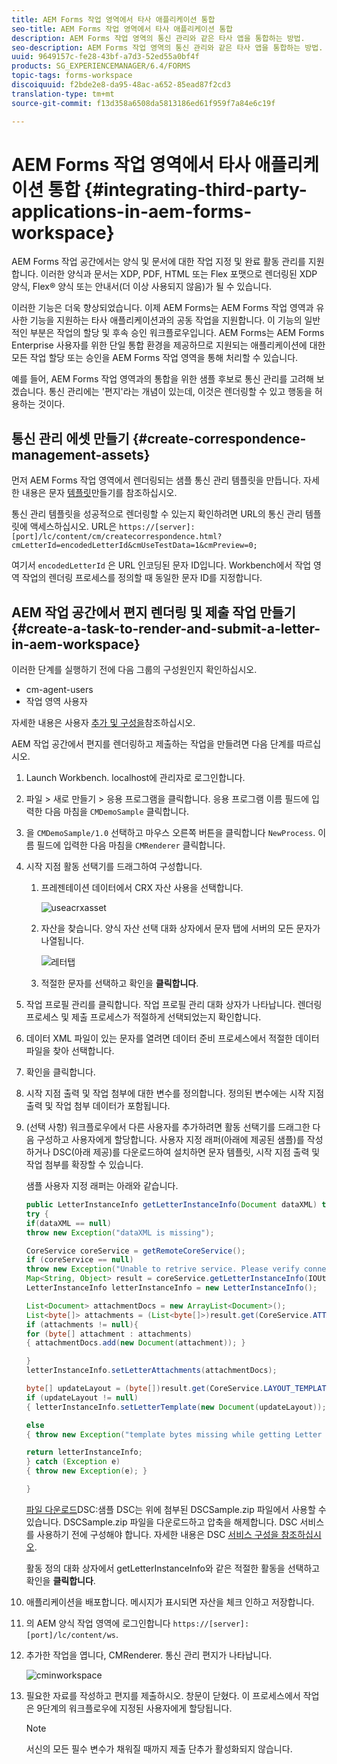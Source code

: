 ```yaml
---
title: AEM Forms 작업 영역에서 타사 애플리케이션 통합
seo-title: AEM Forms 작업 영역에서 타사 애플리케이션 통합
description: AEM Forms 작업 영역의 통신 관리와 같은 타사 앱을 통합하는 방법.
seo-description: AEM Forms 작업 영역의 통신 관리와 같은 타사 앱을 통합하는 방법.
uuid: 9649157c-fe28-43bf-a7d3-52ed55a0bf4f
products: SG_EXPERIENCEMANAGER/6.4/FORMS
topic-tags: forms-workspace
discoiquuid: f2bde2e8-da95-48ac-a652-85ead87f2cd3
translation-type: tm+mt
source-git-commit: f13d358a6508da5813186ed61f959f7a84e6c19f

---
```



# AEM Forms 작업 영역에서 타사 애플리케이션 통합 {#integrating-third-party-applications-in-aem-forms-workspace}

AEM Forms 작업 공간에서는 양식 및 문서에 대한 작업 지정 및 완료 활동 관리를 지원합니다. 이러한 양식과 문서는 XDP, PDF, HTML 또는 Flex 포맷으로 렌더링된 XDP 양식, Flex® 양식 또는 안내서(더 이상 사용되지 않음)가 될 수 있습니다.

이러한 기능은 더욱 향상되었습니다. 이제 AEM Forms는 AEM Forms 작업 영역과 유사한 기능을 지원하는 타사 애플리케이션과의 공동 작업을 지원합니다. 이 기능의 일반적인 부분은 작업의 할당 및 후속 승인 워크플로우입니다. AEM Forms는 AEM Forms Enterprise 사용자를 위한 단일 통합 환경을 제공하므로 지원되는 애플리케이션에 대한 모든 작업 할당 또는 승인을 AEM Forms 작업 영역을 통해 처리할 수 있습니다.

예를 들어, AEM Forms 작업 영역과의 통합을 위한 샘플 후보로 통신 관리를 고려해 보겠습니다. 통신 관리에는 &#39;편지&#39;라는 개념이 있는데, 이것은 렌더링할 수 있고 행동을 허용하는 것이다.

## 통신 관리 에셋 만들기 {#create-correspondence-management-assets}

먼저 AEM Forms 작업 영역에서 렌더링되는 샘플 통신 관리 템플릿을 만듭니다. 자세한 내용은 문자 [템플릿](/help/forms/using/create-letter.md)만들기를 참조하십시오.

통신 관리 템플릿을 성공적으로 렌더링할 수 있는지 확인하려면 URL의 통신 관리 템플릿에 액세스하십시오. URL은 `https://[server]:[port]/lc/content/cm/createcorrespondence.html?cmLetterId=encodedLetterId&cmUseTestData=1&cmPreview=0;`

여기서 `encodedLetterId` 은 URL 인코딩된 문자 ID입니다. Workbench에서 작업 영역 작업의 렌더링 프로세스를 정의할 때 동일한 문자 ID를 지정합니다.

## AEM 작업 공간에서 편지 렌더링 및 제출 작업 만들기 {#create-a-task-to-render-and-submit-a-letter-in-aem-workspace}

이러한 단계를 실행하기 전에 다음 그룹의 구성원인지 확인하십시오.

* cm-agent-users
* 작업 영역 사용자

자세한 내용은 사용자 [추가 및 구성을](/help/forms/using/admin-help/adding-configuring-users.md)참조하십시오.

AEM 작업 공간에서 편지를 렌더링하고 제출하는 작업을 만들려면 다음 단계를 따르십시오.

1. Launch Workbench. localhost에 관리자로 로그인합니다.
1. 파일 > 새로 만들기 > 응용 프로그램을 클릭합니다. 응용 프로그램 이름 필드에 입력한 다음 마침을 `CMDemoSample` 클릭합니다.
1. 을 `CMDemoSample/1.0` 선택하고 마우스 오른쪽 버튼을 클릭합니다 `NewProcess`. 이름 필드에 입력한 다음 마침을 `CMRenderer` 클릭합니다.
1. 시작 지점 활동 선택기를 드래그하여 구성합니다.

   1. 프레젠테이션 데이터에서 CRX 자산 사용을 선택합니다.

      ![useacrxasset](assets/useacrxasset.png)

   1. 자산을 찾습니다. 양식 자산 선택 대화 상자에서 문자 탭에 서버의 모든 문자가 나열됩니다.

      ![레터탭](assets/lettertab.png)

   1. 적절한 문자를 선택하고 확인을 **클릭합니다**.

1. 작업 프로필 관리를 클릭합니다. 작업 프로필 관리 대화 상자가 나타납니다. 렌더링 프로세스 및 제출 프로세스가 적절하게 선택되었는지 확인합니다.
1. 데이터 XML 파일이 있는 문자를 열려면 데이터 준비 프로세스에서 적절한 데이터 파일을 찾아 선택합니다.
1. 확인을 클릭합니다.
1. 시작 지점 출력 및 작업 첨부에 대한 변수를 정의합니다. 정의된 변수에는 시작 지점 출력 및 작업 첨부 데이터가 포함됩니다.
1. (선택 사항) 워크플로우에서 다른 사용자를 추가하려면 활동 선택기를 드래그한 다음 구성하고 사용자에게 할당합니다. 사용자 지정 래퍼(아래에 제공된 샘플)를 작성하거나 DSC(아래 제공)를 다운로드하여 설치하면 문자 템플릿, 시작 지점 출력 및 작업 첨부를 확장할 수 있습니다.

   샘플 사용자 지정 래퍼는 아래와 같습니다.

   ```java
   public LetterInstanceInfo getLetterInstanceInfo(Document dataXML) throws Exception {
   try {
   if(dataXML == null)
   throw new Exception("dataXML is missing");
   
   CoreService coreService = getRemoteCoreService();
   if (coreService == null)
   throw new Exception("Unable to retrive service. Please verify connection details.");
   Map<String, Object> result = coreService.getLetterInstanceInfo(IOUtils.toString(dataXML.getInputStream(), "UTF-8"));
   LetterInstanceInfo letterInstanceInfo = new LetterInstanceInfo();
   
   List<Document> attachmentDocs = new ArrayList<Document>();
   List<byte[]> attachments = (List<byte[]>)result.get(CoreService.ATTACHMENT_KEY);
   if (attachments != null){
   for (byte[] attachment : attachments)
   { attachmentDocs.add(new Document(attachment)); }
   
   }
   letterInstanceInfo.setLetterAttachments(attachmentDocs);
   
   byte[] updateLayout = (byte[])result.get(CoreService.LAYOUT_TEMPLATE_KEY);
   if (updateLayout != null)
   { letterInstanceInfo.setLetterTemplate(new Document(updateLayout)); }
   
   else
   { throw new Exception("template bytes missing while getting Letter instance Info."); }
   
   return letterInstanceInfo;
   } catch (Exception e)
   { throw new Exception(e); }
   
   }
   ```

   [파일 다운로드](assets/dscsample.zip)DSC:샘플 DSC는 위에 첨부된 DSCSample.zip 파일에서 사용할 수 있습니다. DSCSample.zip 파일을 다운로드하고 압축을 해제합니다. DSC 서비스를 사용하기 전에 구성해야 합니다. 자세한 내용은 DSC [서비스 구성을 참조하십시오](/help/forms/using/add-action-button-in-create-correspondence-ui.md#p-configure-the-dsc-service-p).

   활동 정의 대화 상자에서 getLetterInstanceInfo와 같은 적절한 활동을 선택하고 확인을 **클릭합니다**.

1. 애플리케이션을 배포합니다. 메시지가 표시되면 자산을 체크 인하고 저장합니다.
1. 의 AEM 양식 작업 영역에 로그인합니다 `https://[server]:[port]/lc/content/ws`.
1. 추가한 작업을 엽니다, CMRenderer. 통신 관리 편지가 나타납니다.

   ![cminworkspace](assets/cminworkspace.png)

1. 필요한 자료를 작성하고 편지를 제출하시오. 창문이 닫혔다. 이 프로세스에서 작업은 9단계의 워크플로우에 지정된 사용자에게 할당됩니다.

   >[!NOTE]
   >
   >서신의 모든 필수 변수가 채워질 때까지 제출 단추가 활성화되지 않습니다.

